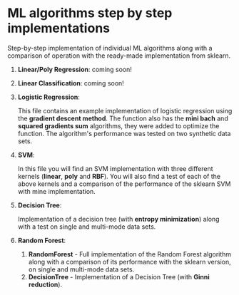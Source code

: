 # ML algorithms step by step implementations
Step-by-step implementation of individual ML algorithms along with a comparison of operation with the ready-made implementation from sklearn.

1. **Linear/Poly Regression**: coming soon!

2. **Linear Classification**: coming soon!

3. **Logistic Regression**:

   This file contains an example implementation of logistic regression using the **gradient descent method**. The function also has the **mini bach** and **squared gradients sum** algorithms, they were added to optimize the function. The algorithm's performance was tested on two synthetic data sets.

4. **SVM**:

   In this file you will find an SVM implementation with three different kernels (**linear**, **poly** and **RBF**). You will also find a test of each of the above kernels and a comparison of the performance of the 
 sklearn SVM with mine implementation.

5. **Decision Tree**:
   
   Implementation of a decision tree (with **entropy minimization**) along with a test on single and multi-mode data sets.

6. **Random Forest**:
     1. **RandomForest** - Full implementation of the Random Forest algorithm along with a comparison of its performance with the sklearn version, on single and multi-mode data sets.
     2. **DecisionTree** - Implementation of a Decision Tree (with **Ginni reduction**).

